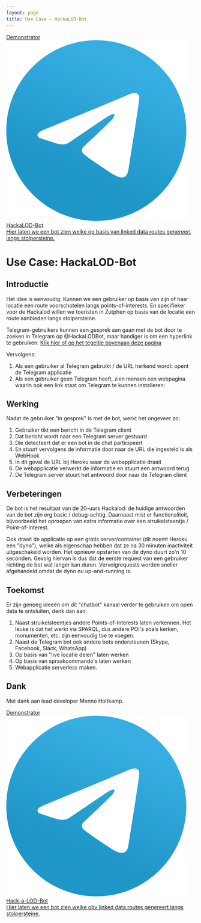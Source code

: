 ```yaml
---
layout: page
title: Use Case ― HackaLOD-Bot
---
```


<div class="cards-wrapper">
    <a href="https://telegram.me/HackaLODBot">
    <div class="card">
      <div class="card-type">Demonstrator</div>
      <img class="card-image" src="/assets/images/telegram.png">
      <div class="card-title">HackaLOD-Bot</div>
      <div class="card-description">Hier laten we een bot zien welke op basis van linked data routes genereert langs stolpersteine. </div>
    </div>
  </a>
</div>

# Use Case: HackaLOD-Bot

## Introductie

Het idee is eenvoudig: Kunnen we een gebruiker op basis van zijn of haar locatie een route voorschotelen langs points-of-interests. 
En specifieker voor de Hackalod willen we toeristen in Zutphen op basis van de locatie een route aanbieden langs stolpersteine. 

Telegram-gebruikers kunnen een gesprek aan gaan met de bot door te zoeken in Telegram op @HackaLODBot, maar handiger is om een hyperlink te gebruiken: [Klik hier of op het tegeltje bovenaan deze pagina](https://telegram.me/HackaLODBot)

Vervolgens: 
1.	Als een gebruiker al Telegram gebruikt / de URL herkend wordt: opent de Telegram applicatie
2.	Als een gebruiker geen Telegram heeft, zien mensen een webpagina waarin ook een link staat om Telegram te kunnen installeren:
 
 
## Werking
Nadat de gebruiker "in gesprek" is met de bot, werkt het ongeveer zo:
1.	Gebruiker tikt een bericht in de Telegram client
2.	Dat bericht wordt naar een Telegram server gestuurd
3.	Die detecteert dat er een bot in de chat participeert
4.  En stuurt vervolgens de informatie door naar de URL die ingesteld is als WebHook
5.  In dit geval de URL bij Heroku waar de webapplicatie draait
6.  De webapplicatie verwerkt de informatie en stuurt een antwoord terug
7.	De Telegram server stuurt het antwoord door naar de Telegram client 
 
 
## Verbeteringen
De bot is het resultaat van de 20-uurs Hackalod: de huidige antwoorden van de bot zijn erg basic / debug-achtig. Daarnaast mist er functionaliteit, bijvoorbeeld het oproepen van extra informatie over een struikelsteentje / Point-of-Interest.
 
Ook draait de applicatie op een gratis server/container (dit noemt Heroku een "dyno"), welke als eigenschap hebben dat ze na 30 minuten inactiviteit uitgeschakeld worden. Het opnieuw opstarten van de dyno duurt zo'n 10 seconden. Gevolg hiervan is dus dat de eerste request van een gebruiker richting de bot wat langer kan duren. Vervolgrequests worden sneller afgehandeld omdat de dyno nu up-and-running is.
 
## Toekomst

Er zijn genoeg ideeën om dit "chatbot" kanaal verder te gebruiken om open data te ontsluiten, denk dan aan:
1.	Naast struikelsteentjes andere Points-of-Interests laten verkennen. Het leuke is dat het werkt via SPARQL, dus andere POI's zoals kerken, monumenten, etc. zijn eenvoudig toe te voegen. 
2.	Naast de Telegram bot ook andere bots ondersteunen (Skype, Facebook, Slack, WhatsApp)
3.	Op basis van "live locatie delen" laten werken
4.	Op basis van spraakcommando's laten werken
5.	Webapplicatie serverless maken.
 
## Dank
Met dank aan lead developer Menno Holtkamp.

<div class="cards-wrapper">
    <a href="https://telegram.me/HackaLODBot">
    <div class="card">
      <div class="card-type">Demonstrator</div>
      <img class="card-image" src="/assets/images/telegram.png">
      <div class="card-title">Hack-a-LOD-Bot</div>
      <div class="card-description">Hier laten we een bot zien welke obv linked data routes genereert langs stolpersteine. </div>
    </div>
  </a>
</div>
